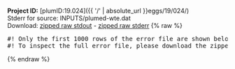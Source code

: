 **Project ID:** [plumID:19.024]({{ '/' | absolute_url }}eggs/19/024/)  
Stderr for source:  INPUTS/plumed-wte.dat   
Download: [zipped raw stdout](plumed-wte.dat.plumed_master.stdout.txt.zip) - [zipped raw stderr](plumed-wte.dat.plumed_master.stderr.txt.zip) 
{% raw %}
<pre>
#! Only the first 1000 rows of the error file are shown below
#! To inspect the full error file, please download the zipped raw stderr file above
</pre>
{% endraw %}
